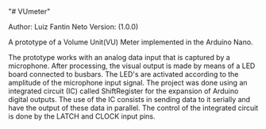 "# VUmeter" 

Author: Luiz Fantin Neto
Version: (1.0.0)

A prototype of a Volume Unit(VU) Meter implemented in the Arduíno Nano.

The prototype works with an analog data input that is captured by a microphone. After processing, the visual output is made by means of a LED board connected to busbars. The LED's are activated according to the amplitude of the microphone input signal.
The project was done using an integrated circuit (IC) called ShiftRegister for the expansion of Arduino digital outputs. The use of the IC consists in sending data to it serially and have the output of these data in parallel. The control of the integrated circuit is done by the LATCH and CLOCK input pins.